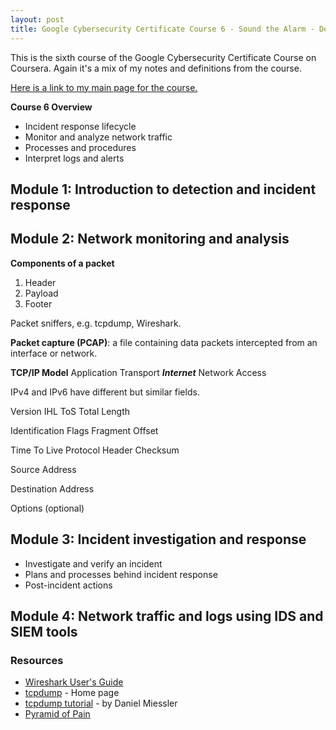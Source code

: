 ```yaml
---
layout: post
title: Google Cybersecurity Certificate Course 6 - Sound the Alarm - Detection and Response
---
```

This is the sixth course of the Google Cybersecurity Certificate Course on Coursera. Again it's a mix of my notes and definitions from the course.

[Here is a link to my main page for the course.](https://1dgk.github.io/2024/01/24/gcc-course-index.html)

**Course 6 Overview**
- Incident response lifecycle
- Monitor and analyze network traffic
- Processes and procedures
- Interpret logs and alerts

## Module 1: Introduction to detection and incident response

## Module 2: Network monitoring and analysis

**Components of a packet**
1. Header
2. Payload
3. Footer

Packet sniffers, e.g. tcpdump, Wireshark.

**Packet capture (PCAP)**: a file containing data packets intercepted from an interface or network. 

**TCP/IP Model**
Application
Transport
***Internet***
Network Access

IPv4 and IPv6 have different but similar fields.

Version
IHL 
ToS
Total Length

Identification
Flags
Fragment Offset

Time To Live
Protocol
Header Checksum

Source Address

Destination Address

Options (optional)

## Module 3: Incident investigation and response
- Investigate and verify an incident
- Plans and processes behind incident response
- Post-incident actions

## Module 4: Network traffic and logs using IDS and SIEM tools

### Resources
- [Wireshark User's Guide](https://www.wireshark.org/docs/wsug_html/)
- [tcpdump](https://www.tcpdump.org/) - Home page
- [tcpdump tutorial](https://danielmiessler.com/p/tcpdump/) - by Daniel Miessler
- [Pyramid of Pain](http://detect-respond.blogspot.com/2013/03/the-pyramid-of-pain.html)